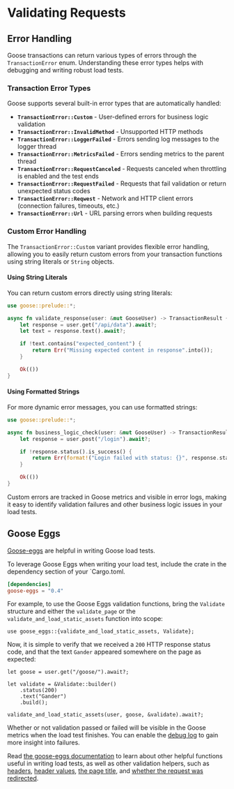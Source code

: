 # Validating Requests

## Error Handling

Goose transactions can return various types of errors through the `TransactionError` enum. Understanding these error types helps with debugging and writing robust load tests.

### Transaction Error Types

Goose supports several built-in error types that are automatically handled:

- **`TransactionError::Custom`** - User-defined errors for business logic validation
- **`TransactionError::InvalidMethod`** - Unsupported HTTP methods
- **`TransactionError::LoggerFailed`** - Errors sending log messages to the logger thread
- **`TransactionError::MetricsFailed`** - Errors sending metrics to the parent thread
- **`TransactionError::RequestCanceled`** - Requests canceled when throttling is enabled and the test ends
- **`TransactionError::RequestFailed`** - Requests that fail validation or return unexpected status codes
- **`TransactionError::Reqwest`** - Network and HTTP client errors (connection failures, timeouts, etc.)
- **`TransactionError::Url`** - URL parsing errors when building requests

### Custom Error Handling

The `TransactionError::Custom` variant provides flexible error handling, allowing you to easily return custom errors from your transaction functions using string literals or `String` objects.

#### Using String Literals

You can return custom errors directly using string literals:

```rust
use goose::prelude::*;

async fn validate_response(user: &mut GooseUser) -> TransactionResult {
    let response = user.get("/api/data").await?;
    let text = response.text().await?;

    if !text.contains("expected_content") {
        return Err("Missing expected content in response".into());
    }

    Ok(())
}
```

#### Using Formatted Strings

For more dynamic error messages, you can use formatted strings:

```rust
use goose::prelude::*;

async fn business_logic_check(user: &mut GooseUser) -> TransactionResult {
    let response = user.post("/login").await?;

    if !response.status().is_success() {
        return Err(format!("Login failed with status: {}", response.status()).into());
    }

    Ok(())
}
```

Custom errors are tracked in Goose metrics and visible in error logs, making it easy to identify validation failures and other business logic issues in your load tests.

## Goose Eggs
[Goose-eggs](https://github.com/tag1consulting/goose-eggs) are helpful in writing Goose load tests.

To leverage Goose Eggs when writing your load test, include the crate in the dependency section of your `Cargo.toml.

```toml
[dependencies]
goose-eggs = "0.4"
```

For example, to use the Goose Eggs validation functions, bring the `Validate` structure and either the `validate_page` or the `validate_and_load_static_assets` function into scope:
```rust,ignore
use goose_eggs::{validate_and_load_static_assets, Validate};
```

Now, it is simple to verify that we received a `200` HTTP response status code, and that the text `Gander` appeared somewhere on the page as expected:

```rust,ignore
let goose = user.get("/goose/").await?;

let validate = &Validate::builder()
    .status(200)
    .text("Gander")
    .build();

validate_and_load_static_assets(user, goose, &validate).await?;
```

Whether or not validation passed or failed will be visible in the Goose metrics when the load test finishes. You can enable the [debug log](https://book.goose.rs/logging/debug.html) to gain more insight into failures.

Read [the goose-eggs documentation](https://docs.rs/goose-eggs/latest/goose_eggs) to learn about other helpful functions useful in writing load tests, as well as other validation helpers, such as [headers](https://docs.rs/goose-eggs/latest/goose_eggs/struct.ValidateBuilder.html#method.header), [header values](https://docs.rs/goose-eggs/latest/goose_eggs/struct.ValidateBuilder.html#method.header_value), [the page title](https://docs.rs/goose-eggs/latest/goose_eggs/struct.ValidateBuilder.html#method.title), and [whether the request was redirected](https://docs.rs/goose-eggs/latest/goose_eggs/struct.ValidateBuilder.html#method.redirect).
